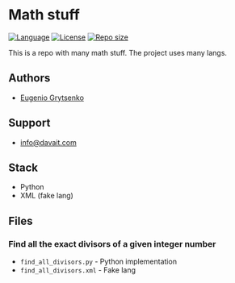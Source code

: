# Math stuff

[![Language](https://img.shields.io/badge/language-python3-brightgreen)](https://www.python.org/)
[![License](https://img.shields.io/github/license/davait/math-stuff)](https://opensource.org/licenses/GPL-3.0)
[![Repo size](https://img.shields.io/github/repo-size/davait/math-stuff)](https://github.com/davait/math-stuff)

This is a repo with many math stuff. The project uses many langs.

## Authors
- [Eugenio Grytsenko](https://github.com/davait)

## Support
- [info@davait.com](mailto:info@davait.com)

## Stack

- Python
- XML (fake lang)

## Files

### Find all the exact divisors of a given integer number
- `find_all_divisors.py` - Python implementation
- `find_all_divisors.xml` - Fake lang

